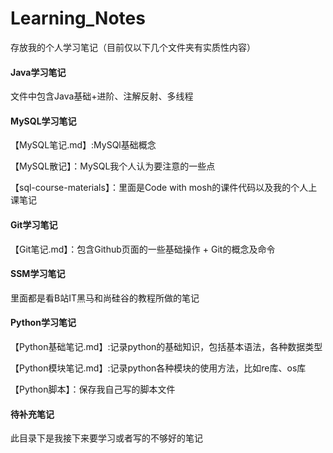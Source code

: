 # Learning_Notes
存放我的个人学习笔记（目前仅以下几个文件夹有实质性内容）

#### Java学习笔记

文件中包含Java基础+进阶、注解反射、多线程



#### MySQL学习笔记

【MySQL笔记.md】:MySQl基础概念

【MySQL散记】：MySQL我个人认为要注意的一些点

【sql-course-materials】：里面是Code with mosh的课件代码以及我的个人上课笔记



#### Git学习笔记

【Git笔记.md】：包含Github页面的一些基础操作 + Git的概念及命令 



#### SSM学习笔记

里面都是看B站IT黑马和尚硅谷的教程所做的笔记



#### Python学习笔记

【Python基础笔记.md】:记录python的基础知识，包括基本语法，各种数据类型

【Python模块笔记.md】:记录python各种模块的使用方法，比如re库、os库

【Python脚本】：保存我自己写的脚本文件



#### 待补充笔记
此目录下是我接下来要学习或者写的不够好的笔记






